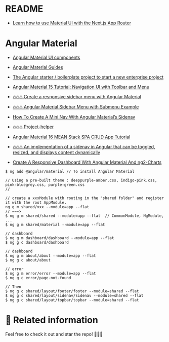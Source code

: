# README
 
- [Learn how to use Material UI with the Next.js App Router](https://mui.com/material-ui/guides/next-js-app-router/) 
 
 
# Angular Material 

- [Angular Material UI components](https://material.angular.io/components/categories)
- [Angular Material Guides](https://material.angular.io/guides)
- [The Angular starter / boilerplate project to start a new enterprise project](https://github.com/wlucha/angular-starter)
- [Angular Material 15 Tutorial: Navigation UI with Toolbar and Menu](https://www.techiediaries.com/angular-material-navigation-toolbar-sidenav/)
- [🔥🔥🔥 Create a responsive sidebar menu with Angular Material](https://zoaibkhan.com/blog/create-a-responsive-sidebar-menu-with-angular-material/)
- [🔥🔥🔥 Angular Material Sidebar Menu with Submenu Example
](https://www.concretepage.com/angular-material/angular-material-sidebar-menu-with-submenu)
- [How To Create A Mini Nav With Angular Material’s Sidenav](https://meganrook.medium.com/how-to-create-a-mini-nav-with-angular-materials-sidenav-dbc46ce4abf5)
- [🔥🔥🔥 Project-helper](https://github.com/Angular-istic/Project-helper/tree/main)
- [Angular Material 16 MEAN Stack SPA CRUD App Tutorial](https://www.positronx.io/angular-mean-stack-tutorial-build-crud-angular-material/)
- [🔥🔥🔥 An implementation of a sidenav in Angular that can be toggled, resized, and displays content dynamically](https://github.com/aziznal/angular-dynamic-resizeable-sidenav)

- [Create A Responsive Dashboard With Angular Material And ng2-Charts](https://www.smashingmagazine.com/2020/07/responsive-dashboard-angular-material-ng2-charts-schematics/) 


```
$ ng add @angular/material // To install Angular Material

// Using a pre-built theme : deeppurple-amber.css, indigo-pink.css, pink-bluegrey.css, purple-green.css	
// 

// create a xxxModule with routing in the "shared folder" and register it with the root AppModule.
ng g m shared/xxx --module=app --flat 
// ===>
$ ng g m shared/shared --module=app --flat  // CommonModule, NgModule, ... 
$ ng g m shared/material --module=app --flat 
 
// dashboard
$ ng g m dashboard/dashboard --module=app --flat
$ ng g c dashboard/dashboard

// dashboard
$ ng g m about/about --module=app --flat
$ ng g c about/about

// error
$ ng g m error/error --module=app --flat
$ ng g c error/page-not-found

// Then 
$ ng g c shared/layout/footer/footer --module=shared --flat
$ ng g c shared/layout/sidenav/sidenav --module=shared --flat 
$ ng g c shared/layout/topbar/topbar --module=shared --flat 
```

  


# 🔀 Related information
Feel free to check it out and star the repo! 🌟😊🙌







